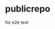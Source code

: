 # publicrepo
for e2e test




































































































































































































































































































































































































































































































































































































































































































































































































































































































































































































































































































































































































































































































































































































































































































































































































































































































































































































































































































































































































































































































































































































































































































































































































































































































































































































































































































































































































































































































































































































































































































































































































































































































































































































































































































































































































































































































































































































































































































































































































































































































































































































































































































































































































































































































































